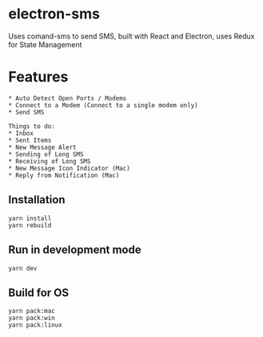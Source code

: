 # electron-sms
Uses comand-sms to send SMS, built with React and Electron, uses Redux for State Management

# Features
```
* Auto Detect Open Ports / Modems
* Connect to a Modem (Connect to a single modem only)
* Send SMS

Things to do:
* Inbox
* Sent Items
* New Message Alert
* Sending of Long SMS
* Receiving of Long SMS
* New Message Icon Indicator (Mac)
* Reply from Notification (Mac)

```
## Installation
```
yarn install
yarn rebuild
```
## Run in development mode
```
yarn dev
```

## Build for OS
```
yarn pack:mac
yarn pack:win
yarn pack:linux
```


